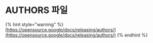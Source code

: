 # AUTHORS 파일

{% hint style="warning" %}
[https://opensource.google/docs/releasing/authors/](https://opensource.google/docs/releasing/authors/)
{% endhint %}



